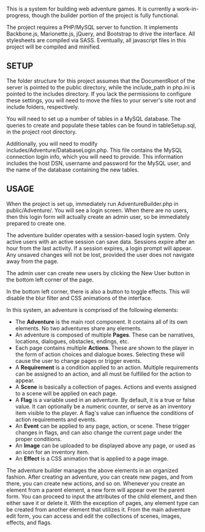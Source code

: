 This is a system for building web adventure games. It is currently a work-in-progress, though the builder portion of the project is fully functional.

The project requires a PHP/MySQL server to function. It implements Backbone.js, Marionette.js, jQuery, and Bootstrap to drive the interface. All stylesheets are compiled via SASS. Eventually, all javascript files in this project will be compiled and minified.

## SETUP

The folder structure for this project assumes that the DocumentRoot of the server is pointed to the public directory, while the include_path in php.ini is pointed to the includes directory. If you lack the permissions to configure these settings, you will need to move the files to your server's site root and include folders, respectively.

You will need to set up a number of tables in a MySQL database. The queries to create and populate these tables can be found in tableSetup.sql, in the project root directory.

Additionally, you will need to modify includes/Adventure/DatabaseLogin.php. This file contains the MySQL connection login info, which you will need to provide. This information includes the host DSN, username and password for the MySQL user, and the name of the database containing the new tables.

## USAGE

When the project is set up, immediately run AdventureBuilder.php in public/Adventure/. You will see a login screen. When there are no users, then this login form will actually create an admin user, so be immediately prepared to create one. 

The adventure builder operates with a session-based login system. Only active users with an active session can save data. Sessions expire after an hour from the last activity. If a session expires, a login prompt will appear. Any unsaved changes will not be lost, provided the user does not navigate away from the page.

The admin user can create new users by clicking the New User button in the bottom left corner of the page.

In the bottom left corner, there is also a button to toggle effects. This will disable the blur filter and CSS animations of the interface.

In this system, an adventure is comprised of the following elements:
- The **Adventure** is the main root component. It contains all of its own elements. No two adventures share any elements.
- An adventure is composed of multiple **Pages**. These can be narratives, locations, dialogues, obstacles, endings, etc.
- Each page contains multiple **Actions**. These are shown to the player in the form of action choices and dialogue boxes. Selecting these will cause the user to change pages or trigger events.
- A **Requirement** is a condition applied to an action. Multiple requirements can be assigned to an action, and all must be fulfilled for the action to appear.
- A **Scene** is basically a collection of pages. Actions and events assigned to a scene will be applied on each page.
- A **Flag** is a variable used in an adventure. By default, it is a true or false value. It can optionally be a numeric counter, or serve as an inventory item visible to the player. A flag's value can influence the conditions of action requirements and events.
- An **Event** can be applied to any page, action, or scene. These trigger changes in flags, and can also change the current page under the proper conditions.
- An **Image** can be uploaded to be displayed above any page, or used as an icon for an inventory item.
- An **Effect** is a CSS animation that is applied to a page image.

The adventure builder manages the above elements in an organized fashion. After creating an adventure, you can create new pages, and from there, you can create new actions, and so on. Whenever you create an element from a parent element, a new form will appear over the parent form. You can proceed to input the attributes of the child element, and then either save it or delete it. With the exception of pages, any element type can be created from another element that utilizes it. From the main adventure edit form, you can access and edit the collections of scenes, images, effects, and flags.
